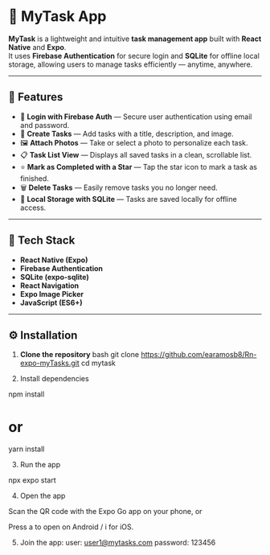 # 📱 MyTask App

**MyTask** is a lightweight and intuitive **task management app** built with **React Native** and **Expo**.  
It uses **Firebase Authentication** for secure login and **SQLite** for offline local storage, allowing users to manage tasks efficiently — anytime, anywhere.

---

## 🚀 Features

- 🔐 **Login with Firebase Auth** — Secure user authentication using email and password.  
- 📝 **Create Tasks** — Add tasks with a title, description, and image.  
- 🖼️ **Attach Photos** — Take or select a photo to personalize each task.  
- 📋 **Task List View** — Displays all saved tasks in a clean, scrollable list.  
- ⭐ **Mark as Completed with a Star** — Tap the star icon to mark a task as finished.  
- 🗑️ **Delete Tasks** — Easily remove tasks you no longer need.  
- 💾 **Local Storage with SQLite** — Tasks are saved locally for offline access.  

---

## 🧱 Tech Stack

- **React Native (Expo)**
- **Firebase Authentication**
- **SQLite (expo-sqlite)**
- **React Navigation**
- **Expo Image Picker**
- **JavaScript (ES6+)**

---

## ⚙️ Installation

1. **Clone the repository**
   bash
   git clone https://github.com/earamosb8/Rn-expo-myTasks.git
   cd mytask

2. Install dependencies

npm install
# or
yarn install

3. Run the app

npx expo start

4. Open the app

Scan the QR code with the Expo Go app on your phone, or

Press a to open on Android / i for iOS.

5. Join the app:
user: user1@mytasks.com
password: 123456

